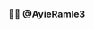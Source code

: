 ### 👩‍💻 @AyieRamle3

<!--
**AyieRamle3/AyieRamle3** is a ✨ _special_ ✨ repository because its `README.md` (this file) appears on your GitHub profile.

Here are some ideas to get you started:

- 🔭 Alternative Dispute Solution
- 🌱 Coding & Scripts
- 👯 Android & iOS
- 🤔 JS, CSS, HTML, Linux
- 💬 AyieRamle3@gmail.com
- 📫 https://www.facebook.com/AyieRamle3
-->
